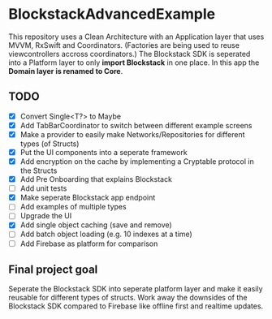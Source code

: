 # BlockstackAdvancedExample
This repository uses a Clean Architecture with an Application layer that uses MVVM, RxSwift and Coordinators. (Factories are being used to reuse viewcontrollers accross coordinators.)
The Blockstack SDK is seperated into a Platform layer to only **import Blockstack** in one place. 
In this app the **Domain layer is renamed to Core**.


## TODO
- [x] Convert Single<T?> to Maybe
- [x] Add TabBarCoordinator to switch between different example screens
- [x] Make a provider to easily make Networks/Repositories for different types (of Structs)
- [x] Put the UI components into a seperate framework
- [x] Add encryption on the cache by implementing a Cryptable protocol in the Structs
- [x] Add Pre Onboarding that explains Blockstack
- [ ] Add unit tests
- [x] Make seperate Blockstack app endpoint
- [ ] Add examples of multiple types
- [ ] Upgrade the UI
- [x] Add single object caching (save and remove)
- [ ] Add batch object loading (e.g. 10 indexes at a time)
- [ ] Add Firebase as platform for comparison

## Final project goal
Seperate the Blockstack SDK into seperate platform layer and make it easily reusable for different types of structs. Work away the downsides of the Blockstack SDK compared to Firebase like offline first and realtime updates.

